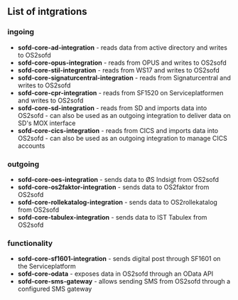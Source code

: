 ## List of intgrations

### ingoing
- **sofd-core-ad-integration** - reads data from active directory and writes to OS2sofd
- **sofd-core-opus-integration** - reads from OPUS and writes to OS2sofd
- **sofd-core-stil-integration** - reads from WS17 and writes to OS2sofd
- **sofd-core-signaturcentral-integration** - reads from Signaturcentral and writes to OS2sofd
- **sofd-core-cpr-integration** - reads from SF1520 on Serviceplatformen and writes to OS2sofd
- **sofd-core-sd-integration** - reads from SD and imports data into OS2sofd - can also be used as an outgoing integration to deliver data on SD's MOX interface
- **sofd-core-cics-integration** - reads from CICS and imports data into OS2sofd - can also be used as an outgoing integration to manage CICS accounts

### outgoing
- **sofd-core-oes-integration** - sends data to ØS Indsigt from OS2sofd
- **sofd-core-os2faktor-integration** - sends data to OS2faktor from OS2sofd
- **sofd-core-rollekatalog-integration** - sends data to OS2rollekatalog from OS2sofd
- **sofd-core-tabulex-integration** - sends data to IST Tabulex from OS2sofd

### functionality
- **sofd-core-sf1601-integration** - sends digital post through SF1601 on the Serviceplatform
- **sofd-core-odata** - exposes data in OS2sofd through an OData API
- **sofd-core-sms-gateway** - allows sending SMS from OS2sofd through a configured SMS gateway

